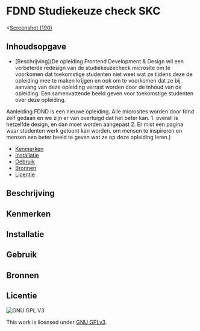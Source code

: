 

# FDND Studiekeuze check SKC
<[Screenshot (190)](https://user-images.githubusercontent.com/90189815/150415506-1904d4f2-6b17-4985-972a-96e5028de6ae.png)
>

## Inhoudsopgave

  * [Beschrijving](De opleiding Frontend Development & Design wil een verbeterde redesign van de studiekeuzecheck microsite om te voorkomen dat toekomstige studenten niet weet wat ze tijdens deze de opleiding mee te maken krijgen en ook om te voorkomen dat ze bij aanvang van deze opleiding verrast worden door de inhoud van de opleiding. Een samenvattende beeld geven voor toekomstige studenten over deze opleiding.

Aanleiding FDND is een nieuwe opleiding. Alle microsites worden door fdnd zelf gedaan en we zijn er van overtuigd dat het beter kan. 1. overall is hetzelfde design, en dan moet worden aangepast 2. Er mist een pagina waar studenten werk getoont kan worden. om mensen te inspireren en mensen een beter beeld te geven wat ze op deze opleiding leren.)
  * [Kenmerken](#kenmerken)
  * [Installatie](#installatie)
  * [Gebruik](#gebruik)
  * [Bronnen](#bronnen)
  * [Licentie](#licentie)

## Beschrijving
<!-- In de Beschrijving staat hoe je project er uit ziet, hoe het werkt en wat je !
er mee kan. -->
<!-- Voeg een mooie poster visual toe 📸[Screenshot (190)](https://user-images.githubusercontent.com/90189815/150414548-04e76b6f-0f6b-4891-af8e-e117e3237d2f.png) -->
<!--  🌐 )
-->

## Kenmerken
<!-- Bij Kenmerken staat welke technieken zijn gebruikt en hoe. Wat is de HTML structuur? Wat zijn de belangrijkste dingen in CSS? Wat is er met Javascript gedaan en hoe? Misschien heb je een framwork of library gebruikt? -->

## Installatie

## Gebruik

## Bronnen

## Licentie

![GNU GPL V3](https://www.gnu.org/graphics/gplv3-127x51.png)

This work is licensed under [GNU GPLv3](./LICENSE).
